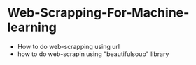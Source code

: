 # Web-Scrapping-For-Machine-learning
* How to do web-scrapping using url
* how to do web-scrapin using "beautifulsoup" library
